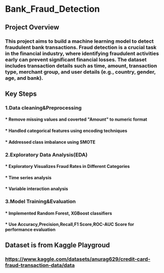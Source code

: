 # Bank_Fraud_Detection

## Project Overview

### This project aims to build a machine learning model to detect fraudulent bank transactions. Fraud detection is a crucial task in the financial industry, where identifying fraudulent activities early can prevent significant financial losses. The dataset includes transaction details such as time, amount, transaction type, merchant group, and user details (e.g., country, gender, age, and bank).

## Key Steps

### 1.Data cleaning&Preprocessing
   #### * Remove missing values and coverted "Amount" to numeric format
   #### * Handled categorical features using encoding techniques
   #### * Addressed class imbalance using SMOTE
### 2.Exploratory Data Analysis(EDA)
   #### * Exploratory Visualizes Fraud Rates in Different Categories
   #### * Time series analysis
   #### * Variable interaction analysis
### 3.Model Training&Evaluation
   #### * Implemented Random Forest, XGBoost classifiers
   #### * Use Accuracy,Precision,Recall,F1 Score,ROC-AUC Score for performance evaluation

## Dataset is from Kaggle Playgroud 
### https://www.kaggle.com/datasets/anurag629/credit-card-fraud-transaction-data/data
